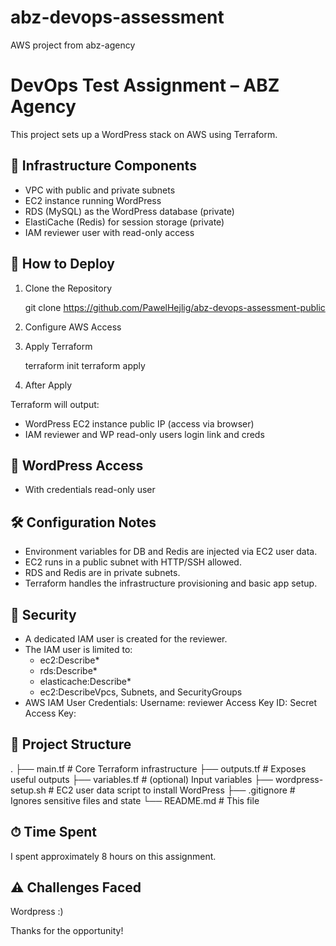 # abz-devops-assessment
AWS project from abz-agency
# DevOps Test Assignment – ABZ Agency

This project sets up a WordPress stack on AWS using Terraform.

## 🔧 Infrastructure Components

- VPC with public and private subnets
- EC2 instance running WordPress
- RDS (MySQL) as the WordPress database (private)
- ElastiCache (Redis) for session storage (private)
- IAM reviewer user with read-only access

## 🚀 How to Deploy

1. Clone the Repository

   git clone https://github.com/PawelHejlig/abz-devops-assessment-public

2. Configure AWS Access


3. Apply Terraform

   terraform init
   terraform apply

4. After Apply

Terraform will output:
- WordPress EC2 instance public IP (access via browser)
- IAM reviewer and WP read-only users login link and creds

## 📄 WordPress Access

- With credentials read-only user

## 🛠️ Configuration Notes

- Environment variables for DB and Redis are injected via EC2 user data.
- EC2 runs in a public subnet with HTTP/SSH allowed.
- RDS and Redis are in private subnets.
- Terraform handles the infrastructure provisioning and basic app setup.

## 🔐 Security

- A dedicated IAM user is created for the reviewer.
- The IAM user is limited to:
  - ec2:Describe*
  - rds:Describe*
  - elasticache:Describe*
  - ec2:DescribeVpcs, Subnets, and SecurityGroups
- AWS IAM User Credentials:
Username: reviewer
Access Key ID: <output from Terraform>
Secret Access Key: <output from Terraform>

## 📂 Project Structure

.
├── main.tf                # Core Terraform infrastructure
├── outputs.tf             # Exposes useful outputs
├── variables.tf           # (optional) Input variables
├── wordpress-setup.sh     # EC2 user data script to install WordPress
├── .gitignore             # Ignores sensitive files and state
└── README.md              # This file

## ⏱ Time Spent

I spent approximately 8 hours on this assignment.

## ⚠️ Challenges Faced

Wordpress :)

Thanks for the opportunity!

